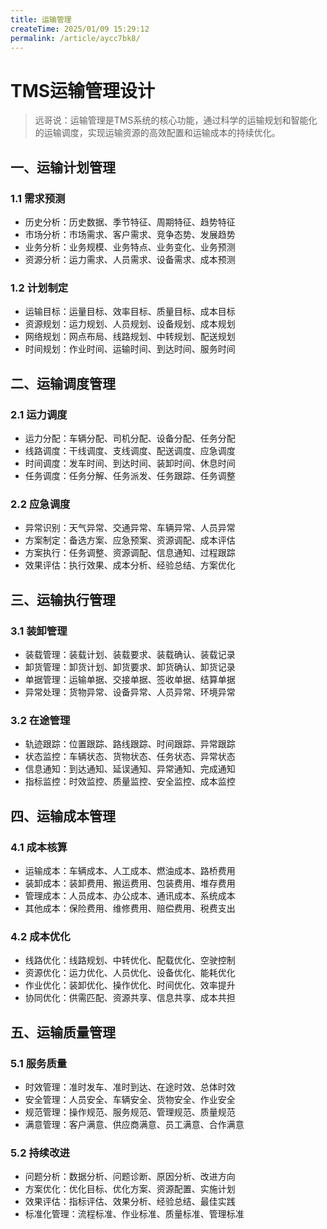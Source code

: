 ```yaml
---
title: 运输管理
createTime: 2025/01/09 15:29:12
permalink: /article/aycc7bk8/
---
```

# TMS运输管理设计

> 远哥说：运输管理是TMS系统的核心功能，通过科学的运输规划和智能化的运输调度，实现运输资源的高效配置和运输成本的持续优化。

## 一、运输计划管理

### 1.1 需求预测
- 历史分析：历史数据、季节特征、周期特征、趋势特征
- 市场分析：市场需求、客户需求、竞争态势、发展趋势
- 业务分析：业务规模、业务特点、业务变化、业务预测
- 资源分析：运力需求、人员需求、设备需求、成本预测

### 1.2 计划制定
- 运输目标：运量目标、效率目标、质量目标、成本目标
- 资源规划：运力规划、人员规划、设备规划、成本规划
- 网络规划：网点布局、线路规划、中转规划、配送规划
- 时间规划：作业时间、运输时间、到达时间、服务时间

## 二、运输调度管理

### 2.1 运力调度
- 运力分配：车辆分配、司机分配、设备分配、任务分配
- 线路调度：干线调度、支线调度、配送调度、应急调度
- 时间调度：发车时间、到达时间、装卸时间、休息时间
- 任务调度：任务分解、任务派发、任务跟踪、任务调整

### 2.2 应急调度
- 异常识别：天气异常、交通异常、车辆异常、人员异常
- 方案制定：备选方案、应急预案、资源调配、成本评估
- 方案执行：任务调整、资源调配、信息通知、过程跟踪
- 效果评估：执行效果、成本分析、经验总结、方案优化

## 三、运输执行管理

### 3.1 装卸管理
- 装载管理：装载计划、装载要求、装载确认、装载记录
- 卸货管理：卸货计划、卸货要求、卸货确认、卸货记录
- 单据管理：运输单据、交接单据、签收单据、结算单据
- 异常处理：货物异常、设备异常、人员异常、环境异常

### 3.2 在途管理
- 轨迹跟踪：位置跟踪、路线跟踪、时间跟踪、异常跟踪
- 状态监控：车辆状态、货物状态、任务状态、异常状态
- 信息通知：到达通知、延误通知、异常通知、完成通知
- 指标监控：时效监控、质量监控、安全监控、成本监控

## 四、运输成本管理

### 4.1 成本核算
- 运输成本：车辆成本、人工成本、燃油成本、路桥费用
- 装卸成本：装卸费用、搬运费用、包装费用、堆存费用
- 管理成本：人员成本、办公成本、通讯成本、系统成本
- 其他成本：保险费用、维修费用、赔偿费用、税费支出

### 4.2 成本优化
- 线路优化：线路规划、中转优化、配载优化、空驶控制
- 资源优化：运力优化、人员优化、设备优化、能耗优化
- 作业优化：装卸优化、操作优化、时间优化、效率提升
- 协同优化：供需匹配、资源共享、信息共享、成本共担

## 五、运输质量管理

### 5.1 服务质量
- 时效管理：准时发车、准时到达、在途时效、总体时效
- 安全管理：人员安全、车辆安全、货物安全、作业安全
- 规范管理：操作规范、服务规范、管理规范、质量规范
- 满意管理：客户满意、供应商满意、员工满意、合作满意

### 5.2 持续改进
- 问题分析：数据分析、问题诊断、原因分析、改进方向
- 方案优化：优化目标、优化方案、资源配置、实施计划
- 效果评估：指标评估、效果分析、经验总结、最佳实践
- 标准化管理：流程标准、作业标准、质量标准、管理标准
